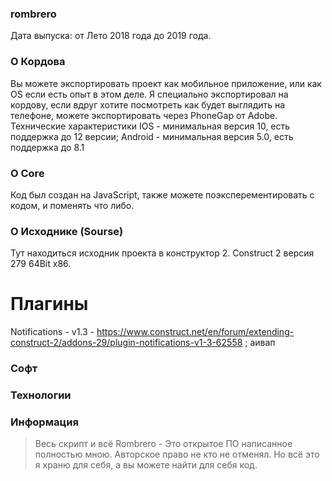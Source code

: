 ### rombrero
Дата выпуска: от Лето 2018 года до 2019 года. 
### О Кордова
Вы можете экспортировать проект как мобильное приложение, или как OS если есть опыт в этом деле. Я специально экспортировал на кордову, если вдруг хотите посмотреть как будет выглядить на телефоне, можете экспортировать через PhoneGap от Adobe. Технические характеристики IOS - минимальная версия 10, есть поддержка до 12 версии; Android - минимальная версия 5.0, есть поддержка до 8.1
### О Core
Код был создан на JavaScript, также можете поэксперементировать с кодом, и поменять что либо.
### О Исходнике (Sourse)
Тут находиться исходник проекта в конструктор 2. Construct 2 версия 279 64Bit x86. 
# Плагины
Notifications - v1.3 - https://www.construct.net/en/forum/extending-construct-2/addons-29/plugin-notifications-v1-3-62558 ; 
аивап
### Софт
### Технологии
### Информация
> Весь скрипт и всё Rombrero - Это открытое ПО написанное полностью мною. Авторское право не кто не отменял. Но всё это я храню для себя, а вы можете найти для себя код. 
